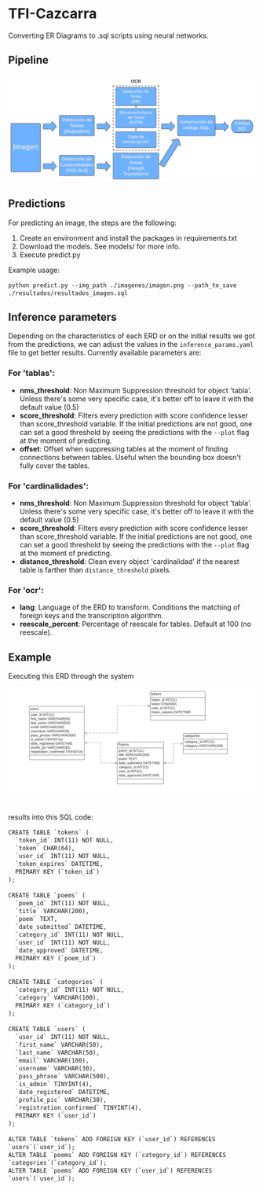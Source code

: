 # TFI-Cazcarra
Converting ER Diagrams to .sql scripts using neural networks.

## Pipeline

<div align="center">
    <img src="./data/images_extra/pipeline.png" width="800">
</div>


## Predictions
For predicting an image, the steps are the following:

1) Create an environment and install the packages in requirements.txt
2) Download the models. See models/ for more info.
3) Execute predict.py

Example usage:

```
python predict.py --img_path ./imagenes/imagen.png --path_to_save ./resultados/resultados_imagen.sql
```


## Inference parameters

Depending on the characteristics of each ERD or on the initial results we got from the predictions, we can adjust the values in the ```inference_params.yaml``` file to get better results.
Currently available parameters are:

### For 'tablas':
- **nms_threshold**: Non Maximum Suppression threshold for object 'tabla'. Unless there's some very specific case, it's better off to leave it with the default value (0.5)
- **score_threshold**: Filters every prediction with score confidence lesser than score_threshold variable. If the initial predictions are not good, one can set a good threshold by seeing the predictions with the ```--plot``` flag at the moment of predicting.
- **offset**: Offset when suppressing tables at the moment of finding connections between tables. Useful when the bounding box doesn't fully cover the tables.

### For 'cardinalidades':
- **nms_threshold**: Non Maximum Suppression threshold for object 'tabla'. Unless there's some very specific case, it's better off to leave it with the default value (0.5)
- **score_threshold**: Filters every prediction with score confidence lesser than score_threshold variable. If the initial predictions are not good, one can set a good threshold by seeing the predictions with the ```--plot``` flag at the moment of predicting.
- **distance_threshold**: Clean every object 'cardinalidad' if the nearest table is farther than ```distance_threshold``` pixels.

### For 'ocr':
- **lang**: Language of the ERD to transform. Conditions the matching of foreign keys and the transcription algorithm.
- **reescale_percent**: Percentage of reescale for tables. Default at 100 (no reescale).


## Example

Executing this ERD through the system

<div align="center">
    <img src="./data/images_extra/ejemplo_diagrama.png" width="800">
</div>
<br>

results into this SQL code:

```
CREATE TABLE `tokens` (
  `token_id` INT(11) NOT NULL,
  `token` CHAR(64),
  `user_id` INT(11) NOT NULL,
  `token_expires` DATETIME,
  PRIMARY KEY (`token_id`)
);

CREATE TABLE `poems` (
  `poem_id` INT(11) NOT NULL,
  `title` VARCHAR(200),
  `poem` TEXT,
  `date_submitted` DATETIME,
  `category_id` INT(11) NOT NULL,
  `user_id` INT(11) NOT NULL,
  `date_approved` DATETIME,
  PRIMARY KEY (`poem_id`)
);

CREATE TABLE `categories` (
  `category_id` INT(11) NOT NULL,
  `category` VARCHAR(100),
  PRIMARY KEY (`category_id`)
);

CREATE TABLE `users` (
  `user_id` INT(11) NOT NULL,
  `first_name` VARCHAR(50),
  `last_name` VARCHAR(50),
  `email` VARCHAR(100),
  `username` VARCHAR(30),
  `pass_phrase` VARCHAR(500),
  `is_admin` TINYINT(4),
  `date_registered` DATETIME,
  `profile_pic` VARCHAR(30),
  `registration_confirmed` TINYINT(4),
  PRIMARY KEY (`user_id`)
);

ALTER TABLE `tokens` ADD FOREIGN KEY (`user_id`) REFERENCES `users`(`user_id`);
ALTER TABLE `poems` ADD FOREIGN KEY (`category_id`) REFERENCES `categories`(`category_id`);
ALTER TABLE `poems` ADD FOREIGN KEY (`user_id`) REFERENCES `users`(`user_id`);
```